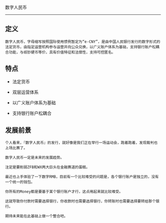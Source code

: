 数字人民币

---

## 定义

    数字人民币，字母缩写按照国际使用惯例暂定为“e-CNY”，是由中国人民银行发行的数字形式的法定货币，由指定运营机构参与运营并向公众兑换，以广义账户体系为基础，支持银行账户松耦合功能，与纸钞硬币等价，具有价值特征和法偿性，支持可控匿名。

## 特点

* 法定货币

* 双层运营体系

* 以广义账户体系为基础

* 支持银行账户松耦合

## 发展前景

    个人看来，『数字人民币』的发行，就好像是我们正在举行一场运动会，跑着跑着，发现裁判也上场比赛了。

    数字人民币一定是未来的发展趋势。

    注定是要削弱ZFB和WX两大巨头在金融赛道的蛋糕。

    最近也上手体验了一下数字RMB，目前有一个比较难受的问题是，各个银行账户是独立的，没有一个统一的钱包。

    你所有的Money都是要基于某个银行账户才行，这点用起来就比较难受。

    这就导致你付款时需要选择银行，你收款时也需要选择银行，你转账时也需要选择要转给那个银行。

    期待未来能在此基础上做一个整合吧。